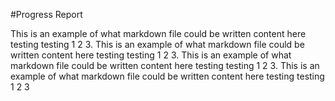 #Progress Report 

This is an example of what markdown file could be written content here testing testing 1 2 3. This is an example of what markdown file could be written content here testing testing 1 2 3. This is an example of what markdown file could be written content here testing testing 1 2 3. This is an example of what markdown file could be written content here testing testing 1 2 3